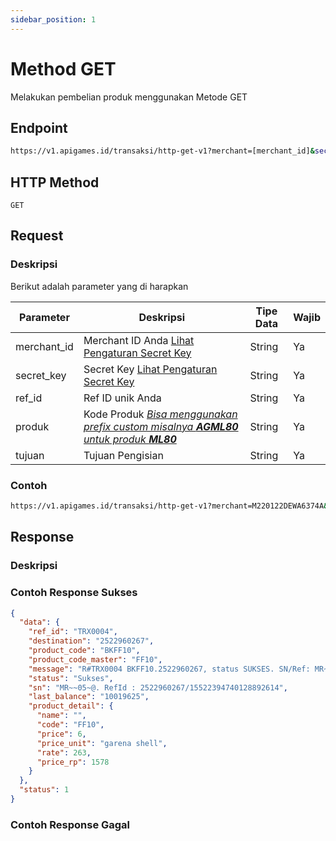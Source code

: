 ```yaml
---
sidebar_position: 1
---
```


# Method GET

Melakukan pembelian produk menggunakan Metode GET 

## Endpoint

```bash
https://v1.apigames.id/transaksi/http-get-v1?merchant=[merchant_id]&secret=[secret_key]produk=[produk]&tujuan=[tujuan]&ref=[ref_id]
```

## HTTP Method

```
GET
```

## Request

### Deskripsi

Berikut adalah parameter yang di harapkan

| Parameter   | Deskripsi                                                                                        | Tipe Data | Wajib |
| ----------- | ------------------------------------------------------------------------------------------------ | --------- | ----- |
| merchant_id | Merchant ID Anda [Lihat Pengaturan Secret Key](https://member.apigames.id/pengaturan/secret-key) | String    | Ya    |
| secret_key  | Secret Key [Lihat Pengaturan Secret Key](https://member.apigames.id/pengaturan/secret-key)       | String    | Ya    |
| ref_id      | Ref ID unik Anda                                                                                 | String    | Ya    |
| produk      | Kode Produk [_Bisa menggunakan prefix custom misalnya **AGML80** untuk produk **ML80**_](#)      | String    | Ya    |
| tujuan      | Tujuan Pengisian                                                                                 | String    | Ya    |

### Contoh

```bash
https://v1.apigames.id/transaksi/http-get-v1?merchant=M220122DEWA6374A&secret=YOURSECRETKEY&produk=AGFF5&tujuan=5011314646&ref=TRX0002
```

## Response

### Deskripsi

### Contoh Response Sukses

```json
{
  "data": {
    "ref_id": "TRX0004",
    "destination": "2522960267",
    "product_code": "BKFF10",
    "product_code_master": "FF10",
    "message": "R#TRX0004 BKFF10.2522960267, status SUKSES. SN/Ref: MR~~05~@. RefId : 2522960267/15522394740128892614. Sisa saldo 10019625",
    "status": "Sukses",
    "sn": "MR~~05~@. RefId : 2522960267/15522394740128892614",
    "last_balance": "10019625",
    "product_detail": {
      "name": "",
      "code": "FF10",
      "price": 6,
      "price_unit": "garena shell",
      "rate": 263,
      "price_rp": 1578
    }
  },
  "status": 1
}
```

### Contoh Response Gagal
